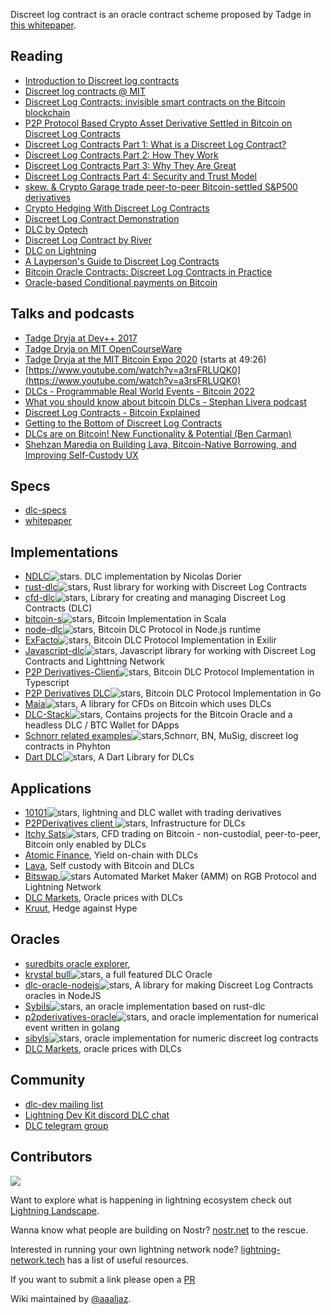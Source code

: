 Discreet log contract is an oracle contract scheme proposed by Tadge in [this whitepaper](https://adiabat.github.io/dlc.pdf).

## Reading
* [Introduction to Discreet log contracts](https://github.com/discreetlogcontracts/dlcspecs/blob/master/Introduction.md)
* [Discreet log contracts @ MIT](https://dci.mit.edu/smart-contracts)
* [Discreet Log Contracts: invisible smart contracts on the Bitcoin blockchain](https://medium.com/@gertjaap/discreet-log-contracts-invisible-smart-contracts-on-the-bitcoin-blockchain-cc8afbdbf0db)
* [P2P Protocol Based Crypto Asset Derivative Settled in Bitcoin on Discreet Log Contracts](https://medium.com/crypto-garage/p2p-protocol-based-crypto-asset-derivative-settled-in-bitcoin-on-discreet-log-contracts-13c823448ae8)
* [Discreet Log Contracts Part 1: What is a Discreet Log Contract?](https://suredbits.com/discreet-log-contracts-part-1-what-is-a-discreet-log-contract/)
* [Discreet Log Contracts Part 2: How They Work](https://suredbits.com/discreet-log-contracts-part-2-how-they-work-adaptor-version/)
* [Discreet Log Contracts Part 3: Why They Are Great](https://suredbits.com/discreet-log-contracts-part-3-why-they-are-great/)
* [Discreet Log Contracts Part 4: Security and Trust Model](https://suredbits.com/discreet-log-contracts-part-4-security-and-trust-model/)
* [skew. & Crypto Garage trade peer-to-peer Bitcoin-settled S&P500 derivatives](https://medium.com/crypto-garage/skew-crypto-garage-trade-peer-to-peer-bitcoin-settled-s-p500-derivatives-f9958db011dd)
* [Crypto Hedging With Discreet Log Contracts](https://suredbits.com/crypto-hedging-with-discreet-log-contracts/)
* [Discreet Log Contract Demonstration](https://suredbits.com/discreet-log-contract-demonstration/)
* [DLC by Optech](https://bitcoinops.org/en/topics/discreet-log-contracts/)
* [Discreet Log Contract by River](https://river.com/learn/terms/d/discreet-log-contract-dlc/)
* [DLC on Lightning](https://medium.com/crypto-garage/dlc-on-lightning-cb5d191f6e64)
* [A Layperson's Guide to Discreet Log Contracts](https://atomic.finance/blog/a-laypersons-guide-to-discreet-log-contracts-atomic-yield-series-part-3/)
* [Bitcoin Oracle Contracts: Discreet Log Contracts in Practice](https://ieeexplore.ieee.org/document/9805512)
* [Oracle-based Conditional payments on Bitcoin](https://blog.lnmarkets.com/oracle-based-conditionnal-payment-on-bitcoin-2/)

## Talks and podcasts

* [Tadge Dryja at Dev++ 2017](https://www.youtube.com/watch?v=FU-rA5dkTHI)
* [Tadge Dryja on MIT OpenCourseWare](https://www.youtube.com/watch?v=P6AX8KdXAts)
* [Tadge Dryja at the MIT Bitcoin Expo 2020](https://livestream.com/accounts/2261474/events/9019383/videos/202643580) (starts at 49:26)
* [https://www.youtube.com/watch?v=a3rsFRLUQK0](https://www.youtube.com/watch?v=a3rsFRLUQK0)
* [DLCs - Programmable Real World Events - Bitcoin 2022](https://www.youtube.com/watch?v=w7uoFXsAR6Y)
* [What you should know about bitcoin DLCs - Stephan Livera podcast](https://stephanlivera.com/episode/219/)
* [Discreet Log Contracts - Bitcoin Explained](https://podcasts.google.com/feed/aHR0cHM6Ly9uYWRvYnRjLmxpYnN5bi5jb20vcnNz/episode/YTc0ZGY5MzEtMDE3Yy00ZTQ2LTkzNjgtZTQ2N2JmZDQxYWQz)
* [Getting to the Bottom of Discreet Log Contracts](https://podcasts.google.com/feed/aHR0cHM6Ly9hbmNob3IuZm0vcy83MmNhYmJlOC9wb2RjYXN0L3Jzcw/episode/NmE0YzVlNWYtYmJhYi00NjUyLWI1ZTItNzA2MjFkYmJmM2Yx)
* [DLCs are on Bitcoin! New Functionality & Potential (Ben Carman)](https://podcasts.google.com/feed/aHR0cHM6Ly9hbmNob3IuZm0vcy84MGQ1Y2ZjL3BvZGNhc3QvcnNz/episode/MjBhZTJkZDgtODI1ZC00NzNkLWE5NTktMTE5N2MxNWQzN2U4)
* [Shehzan Maredia on Building Lava, Bitcoin-Native Borrowing, and Improving Self-Custody UX](https://www.stacksats.how/podcasts/e107-shehzan-maredia-on-building-lava-bitcoin-native-borrowing-and-improving-self-custody-ux) 

## Specs
* [dlc-specs](https://github.com/discreetlogcontracts/dlcspecs)
* [whitepaper](https://adiabat.github.io/dlc.pdf)

## Implementations 
* [NDLC](https://github.com/dgarage/NDLC)![stars](https://img.shields.io/github/stars/dgarage/NDLC.svg?style=social). DLC implementation by Nicolas Dorier
* [rust-dlc](https://github.com/p2pderivatives/rust-dlc)![stars](https://img.shields.io/github/stars/p2pderivatives/rust-dlc?style=social), Rust library for working with Discreet Log Contracts 
* [cfd-dlc](https://github.com/p2pderivatives/cfd-dlc)![stars](https://img.shields.io/github/stars/p2pderivatives/cfd-dlc?style=social), Library for creating and managing Discreet Log Contracts (DLC) 
* [bitcoin-s](https://github.com/bitcoin-s/bitcoin-s)![stars](https://img.shields.io/github/stars/bitcoin-s/bitcoin-s.svg?style=social), Bitcoin Implementation in Scala 
* [node-dlc](https://github.com/AtomicFinance/node-dlc)![stars](https://img.shields.io/github/stars/AtomicFinance/node-dlc.svg?style=social), Bitcoin DLC Protocol in Node.js runtime
* [ExFacto](https://github.com/ExFacto/exfacto)![stars](https://img.shields.io/github/stars/ExFacto/exfacto.svg?style=social), Bitcoin DLC Protocol Implementation in Exilir
* [Javascript-dlc](https://github.com/AreaLayer/javascript-dlc)![stars](https://img.shields.io/github/stars/AreaLayer/javascript-dlc.svg?style=social), Javascript library for working with Discreet Log Contracts and Lighttning Network
* [P2P Derivatives-Client](https://github.com/p2pderivatives/p2pderivatives-client)![stars](https://img.shields.io/github/stars/p2pderivatives/p2pderivatives-client.svg?style=social), Bitcoin DLC Protocol Implementation in Typescript
* [P2P Derivatives DLC](https://github.com/p2pderivatives/dlc)![stars](https://img.shields.io/github/stars/p2pderivatives/dlc.svg?style=social), Bitcoin DLC Protocol Implementation in Go
* [Maia](https://github.com/comit-network/maia)![stars](https://img.shields.io/github/stars/comit-network/maia.svg?style=social), A library for CFDs on Bitcoin which uses DLCs
* [DLC-Stack](https://github.com/DLC-link/dlc-stack)![stars](https://img.shields.io/github/stars/DLC-link/dlc-stack?style=social),  Contains projects for the Bitcoin Oracle and a headless DLC / BTC Wallet for DApps
* [Schnorr related examples](https://github.com/yuntai/schnorr-examples)![stars](https://img.shields.io/github/stars/yuntai/schnorr-examples?style=social),Schnorr, BN, MuSig, discreet log contracts in Phyhton
* [Dart DLC](https://github.com/Horus-Org/dart-dlc)![stars](https://img.shields.io/github/stars/Horus-Org/dart-dlc?style=social), A Dart Library for DLCs

## Applications 
* [10101](https://github.com/get10101/10101)![stars](https://img.shields.io/github/stars/get10101/10101?style=social), lightning and DLC wallet with trading derivatives
* [P2PDerivatives client ](https://github.com/p2pderivatives/p2pderivatives-client)![stars](https://img.shields.io/github/stars/yuntai/schnorr-examples?style=social), Infrastructure for DLCs
* [Itchy Sats](https://github.com/itchysats/itchysats)![stars](https://img.shields.io/github/stars/yuntai/schnorr-examples?style=social), CFD trading on Bitcoin - non-custodial, peer-to-peer, Bitcoin only enabled by DLCs
* [Atomic Finance](https://atomic.finance/), Yield on-chain with DLCs
* [Lava](https://www.lava.xyz/),  Self custody with Bitcoin and DLCs
* [Bitswap](https://github.com/Bitswap-BiFi),![stars](https://img.shields.io/github/stars/yuntai/schnorr-examples?style=social) Automated Market Maker (AMM) on RGB Protocol and Lightning Network
* [DLC Markets](https://github.com/dlc-markets), Oracle prices with DLCs
* [Kruut](https://krutt.fi/), Hedge against Hype

## Oracles
* [suredbits oracle explorer](https://oracle.suredbits.com/), 
* [krystal bull](https://github.com/bitcoin-s/krystal-bull)![stars](https://img.shields.io/github/stars/bitcoin-s/krystal-bull?style=social), a full featured DLC Oracle
* [dlc-oracle-nodejs](https://github.com/mit-dci/dlc-oracle-nodejs)![stars](https://img.shields.io/github/stars/mit-dci/dlc-oracle-nodejs?style=social),  A library for making Discreet Log Contracts oracles in NodeJS 
* [Sybils](https://github.com/lava-xyz/sibyls)![stars](https://img.shields.io/github/stars/lava-xyz/sibyls?style=social), an oracle implementation based on rust-dlc
* [p2pderivatives-oracle](https://github.com/p2pderivatives/p2pderivatives-oracle)![stars](https://img.shields.io/github/stars/p2pderivatives/p2pderivatives-oracle?style=social), and oracle implementation for numerical event written in golang
* [sibyls](https://github.com/lava-xyz/sibyls)![stars](https://img.shields.io/github/stars/lava-xyz/sibyls?style=social), oracle implementation for numeric discreet log contracts
* [DLC Markets](https://github.com/dlc-markets), oracle prices with DLCs

## Community 
* [dlc-dev mailing list](https://mailmanlists.org/mailman/listinfo/dlc-dev)
* [Lightning Dev Kit discord DLC chat](https://discord.gg/5AcknnMfBw)
* [DLC telegram group](https://t.me/BitcoinDLCs)


## Contributors

<a align="center" href="https://github.com/aljazceru/discreet-log-contracts/graphs/contributors">
  <img src="https://contrib.rocks/image?repo=aljazceru/discreet-log-contracts/" />
</a>


Want to explore what is happening in lightning ecosystem check out [Lightning Landscape](https://www.lightning-landscape.net/projects).

Wanna know what people are building on Nostr? [nostr.net](https://www.nostr.net) to the rescue.

Interested in running your own lightning network node? [lightning-network.tech](https://www.lightning-network.tech/) has a list of useful resources.
 
If you want to submit a link please open a [PR](https://github.com/aljazceru/discreet-log-contracts)

Wiki maintained by [@aaaljaz](https://twitter.com/aaaljaz).
